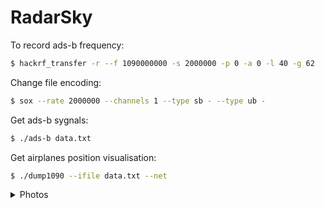# RadarSky

To record ads-b frequency:
```bash
$ hackrf_transfer -r --f 1090000000 -s 2000000 -p 0 -a 0 -l 40 -g 62
```

Change file encoding:
```bash
$ sox --rate 2000000 --channels 1 --type sb - --type ub -
```

Get ads-b sygnals:
```bash
$ ./ads-b data.txt
```

Get airplanes position visualisation:
```bash
$ ./dump1090 --ifile data.txt --net
```


<details>
           <summary>Photos</summary>
           <p>![image](https://github.com/Zebra64/RadarSky/assets/75133897/7817bb67-5763-4cfb-b647-642ac7910c09)</p>
           <p>![image](https://github.com/Zebra64/RadarSky/assets/75133897/d5c90803-240f-4fc6-8fd5-7fadc95327e8)</p>
</details>
